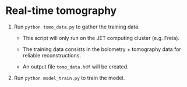 # Real-time tomography

1. Run `python tomo_data.py` to gather the training data.

    - This script will only run on the JET computing cluster (e.g. Freia).

    - The training data consists in the bolometry + tomography data for reliable reconstructions.
    
    - An output file `tomo_data.hdf` will be created.

2. Run `python model_train.py` to train the model.

